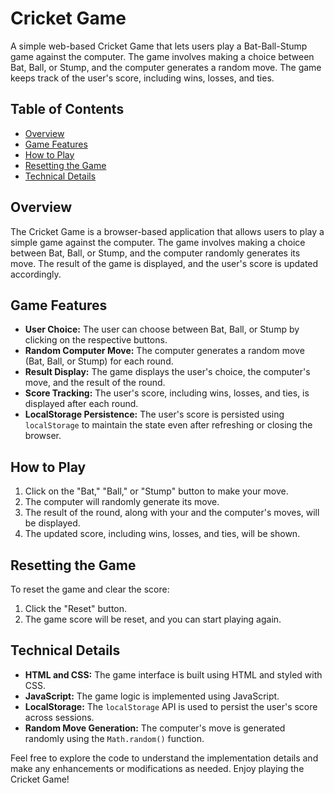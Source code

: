 # Cricket Game

A simple web-based Cricket Game that lets users play a Bat-Ball-Stump game against the computer. The game involves making a choice between Bat, Ball, or Stump, and the computer generates a random move. The game keeps track of the user's score, including wins, losses, and ties.

## Table of Contents

- [Overview](#overview)
- [Game Features](#game-features)
- [How to Play](#how-to-play)
- [Resetting the Game](#resetting-the-game)
- [Technical Details](#technical-details)

## Overview

The Cricket Game is a browser-based application that allows users to play a simple game against the computer. The game involves making a choice between Bat, Ball, or Stump, and the computer randomly generates its move. The result of the game is displayed, and the user's score is updated accordingly.

## Game Features

- **User Choice:** The user can choose between Bat, Ball, or Stump by clicking on the respective buttons.
- **Random Computer Move:** The computer generates a random move (Bat, Ball, or Stump) for each round.
- **Result Display:** The game displays the user's choice, the computer's move, and the result of the round.
- **Score Tracking:** The user's score, including wins, losses, and ties, is displayed after each round.
- **LocalStorage Persistence:** The user's score is persisted using `localStorage` to maintain the state even after refreshing or closing the browser.

## How to Play

1. Click on the "Bat," "Ball," or "Stump" button to make your move.
2. The computer will randomly generate its move.
3. The result of the round, along with your and the computer's moves, will be displayed.
4. The updated score, including wins, losses, and ties, will be shown.

## Resetting the Game

To reset the game and clear the score:

1. Click the "Reset" button.
2. The game score will be reset, and you can start playing again.

## Technical Details

- **HTML and CSS:** The game interface is built using HTML and styled with CSS.
- **JavaScript:** The game logic is implemented using JavaScript.
- **LocalStorage:** The `localStorage` API is used to persist the user's score across sessions.
- **Random Move Generation:** The computer's move is generated randomly using the `Math.random()` function.

Feel free to explore the code to understand the implementation details and make any enhancements or modifications as needed. Enjoy playing the Cricket Game!
